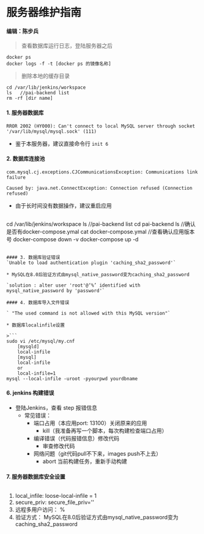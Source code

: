 # 服务器维护指南
#### 编辑：陈步兵

> 查看数据库运行日志，登陆服务器之后 
> 
```
docker ps 
docker logs -f -t [docker ps 的镜像名称]
```
>删除本地的缓存目录
>
```
cd /var/lib/jenkins/workspace 
ls   //pai-backend list
rm -rf [dir name]
```


#### 1. 服务器数据库
`RROR 2002 (HY000): Can't connect to local MySQL server through socket '/var/lib/mysql/mysql.sock' (111)`

* 鉴于本服务器，建议直接命令行 `init 6`

#### 2. 数据库连接池
`com.mysql.cj.exceptions.CJCommunicationsException: Communications link failure`

`Caused by: java.net.ConnectException: Connection refused (Connection refused)`

* 由于长时间没有数据操作，建议重启应用

> ```
cd /var/lib/jenkins/workspace 
ls   //pai-backend list
cd pai-backend
ls //确认是否有docker-compose.ymal
cat docker-compose.ymal //查看确认应用版本号
docker-compose down -v 
docker-compose up -d
```

#### 3. 数据库验证错误
`Unable to load authentication plugin 'caching_sha2_password'`

* MySQL在8.0后验证方式由mysql_native_password变为caching_sha2_password

`solution : alter user 'root'@‘%’ identified with mysql_native_password by 'password'`

#### 4. 数据库导入文件错误

` "The used command is not allowed with this MySQL version"`

* 数据库localinfile设置

>```
sudo vi /etc/mysql/my.cnf
	[mysqld]
	local-infile 
	[mysql]
	local-infile 
	or
	local-infile=1
mysql --local-infile -uroot -pyourpwd yourdbname
```

#### 6. jenkins 构建错误

* 登陆Jenkins，查看 step 报错信息
	* 常见错误：
		* 端口占用（本应用port: 13100）关闭原来的应用
			* kill（我准备再写一个脚本，每次构建检查端口占用）
		* 编译错误（代码报错信息）修改代码
			* 审查修改代码
		* 网络问题（git代码pull不下来，images push不上去）
			* abort 当前构建任务，重新手动构建

#### 7. 服务器数据库安全设置

>```
1. local_infile: 
		loose-local-infile = 1
2. secure_priv:
		secure_file_priv=''
3. 远程多用户访问：
		%
4. 验证方式：
		MySQL在8.0后验证方式由mysql_native_password变为caching_sha2_password
```